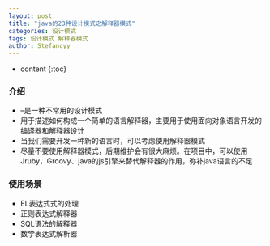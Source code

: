 ```yaml
---
layout: post
title: "java的23种设计模式之解释器模式"
categories: 设计模式
tags: 设计模式 解释器模式
author: Stefancyy
---
```


* content
{:toc}
### 介绍

- –是一种不常用的设计模式
- 用于描述如何构成一个简单的语言解释器，主要用于使用面向对象语言开发的编译器和解释器设计
- 当我们需要开发一种新的语言时，可以考虑使用解释器模式
- 尽量不要使用解释器模式，后期维护会有很大麻烦。在项目中，可以使用Jruby，Groovy、java的js引擎来替代解释器的作用，弥补java语言的不足



### 使用场景

- EL表达式式的处理
- 正则表达式解释器
- SQL语法的解释器
- 数学表达式解析器
